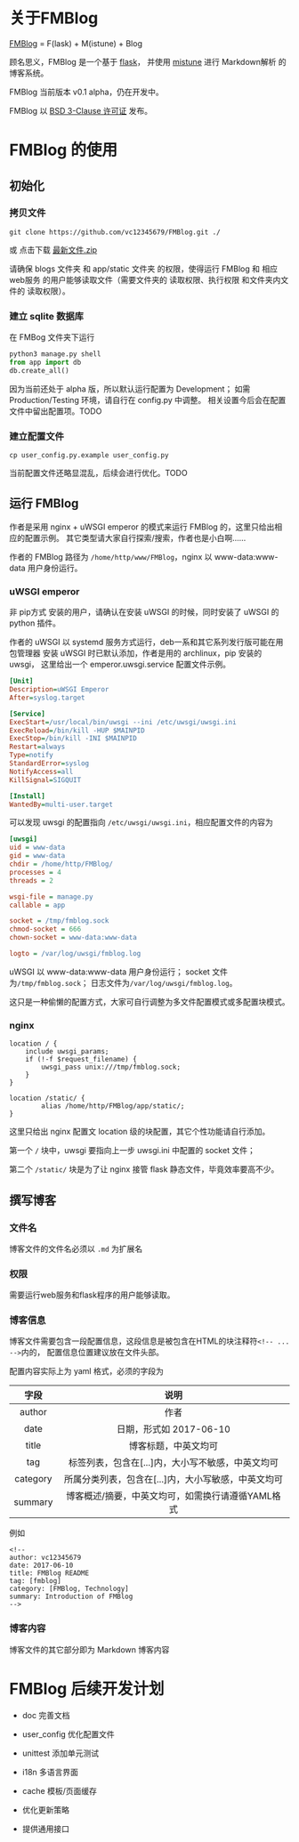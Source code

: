 # 关于FMBlog

[FMBlog](https://github.com/vc12345679/FMBlog) = F(lask) + M(istune) + Blog

顾名思义，FMBlog 是一个基于 [flask](https://github.com/pallets/flask)，
并使用 [mistune](https://github.com/lepture/mistune) 进行 Markdown解析
的博客系统。

FMBlog 当前版本 v0.1 alpha，仍在开发中。

FMBlog 以 [BSD 3-Clause 许可证](https://github.com/vc12345679/FMBlog/blob/master/LICENSE)
发布。

# FMBlog 的使用

## 初始化

### 拷贝文件

```
git clone https://github.com/vc12345679/FMBlog.git ./
```

或 点击下载 [最新文件.zip](https://github.com/vc12345679/FMBlog/archive/master.zip)

请确保 blogs 文件夹 和 app/static 文件夹 的权限，使得运行 FMBlog 和 
相应web服务 的用户能够读取文件（需要文件夹的 读取权限、执行权限 和文件夹内文件的 读取权限）。

### 建立 sqlite 数据库

在 FMBog 文件夹下运行

```python
python3 manage.py shell
from app import db
db.create_all()
```

因为当前还处于 alpha 版，所以默认运行配置为 Development；
如需 Production/Testing 环境，请自行在 config.py 中调整。
相关设置今后会在配置文件中留出配置项。TODO

### 建立配置文件

```
cp user_config.py.example user_config.py
```

当前配置文件还略显混乱，后续会进行优化。TODO

## 运行 FMBlog

作者是采用 nginx + uWSGI emperor 的模式来运行 FMBlog 的，这里只给出相应的配置示例。
其它类型请大家自行探索/搜索，作者也是小白啊……

作者的 FMBlog 路径为 `/home/http/www/FMBlog`，nginx 以 www-data:www-data 用户身份运行。

### uWSGI emperor

非 pip方式 安装的用户，请确认在安装 uWSGI 的时候，同时安装了 uWSGI 的 python 插件。

作者的 uWSGI 以 systemd 服务方式运行，deb一系和其它系列发行版可能在用包管理器
安装 uWSGI 时已默认添加，作者是用的 archlinux，pip 安装的 uwsgi，
这里给出一个 emperor.uwsgi.service 配置文件示例。

```ini
[Unit]
Description=uWSGI Emperor
After=syslog.target

[Service]
ExecStart=/usr/local/bin/uwsgi --ini /etc/uwsgi/uwsgi.ini
ExecReload=/bin/kill -HUP $MAINPID
ExecStop=/bin/kill -INI $MAINPID
Restart=always
Type=notify
StandardError=syslog
NotifyAccess=all
KillSignal=SIGQUIT

[Install]
WantedBy=multi-user.target
```

可以发现 uwsgi 的配置指向 `/etc/uwsgi/uwsgi.ini`，相应配置文件的内容为

```ini
[uwsgi]
uid = www-data
gid = www-data
chdir = /home/http/FMBlog/
processes = 4
threads = 2

wsgi-file = manage.py
callable = app

socket = /tmp/fmblog.sock
chmod-socket = 666
chown-socket = www-data:www-data

logto = /var/log/uwsgi/fmblog.log
```

uWSGI 以 www-data:www-data 用户身份运行；
socket 文件为`/tmp/fmblog.sock`；
日志文件为`/var/log/uwsgi/fmblog.log`。

这只是一种偷懒的配置方式，大家可自行调整为多文件配置模式或多配置块模式。

### nginx

```
location / {
    include uwsgi_params;
    if (!-f $request_filename) {
        uwsgi_pass unix:///tmp/fmblog.sock;
    }
}

location /static/ {
        alias /home/http/FMBlog/app/static/;
}
```

这里只给出 nginx 配置文 location 级的块配置，其它个性功能请自行添加。

第一个 `/` 块中，uwsgi 要指向上一步 uwsgi.ini 中配置的 socket 文件；

第二个 `/static/` 块是为了让 nginx 接管 flask 静态文件，毕竟效率要高不少。

## 撰写博客

### 文件名

博客文件的文件名必须以 `.md` 为扩展名

### 权限

需要运行web服务和flask程序的用户能够读取。

### 博客信息

博客文件需要包含一段配置信息，这段信息是被包含在HTML的块注释符`<!-- ... -->`内的，
配置信息位置建议放在文件头部。

配置内容实际上为 yaml 格式，必须的字段为

|字段|说明|
|:-:|:-:|
|author|作者|
|date| 日期，形式如 2017-06-10|
|title| 博客标题，中英文均可|
|tag| 标签列表，包含在[...]内，大小写不敏感，中英文均可|
|category| 所属分类列表，包含在[...]内，大小写敏感，中英文均可|
|summary| 博客概述/摘要，中英文均可，如需换行请遵循YAML格式|

例如

```
<!--
author: vc12345679
date: 2017-06-10
title: FMBlog README
tag: [fmblog]
category: [FMBlog, Technology]
summary: Introduction of FMBlog
-->
```

### 博客内容

博客文件的其它部分即为 Markdown 博客内容

# FMBlog 后续开发计划

* doc 完善文档

* user_config 优化配置文件

* unittest 添加单元测试

* i18n 多语言界面

* cache 模板/页面缓存

* 优化更新策略

* 提供通用接口